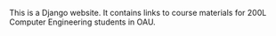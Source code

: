 This is a Django website.
It contains links to course materials for 200L Computer Engineering students in OAU.